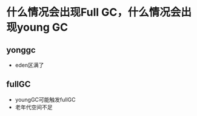 # 什么情况会出现Full GC，什么情况会出现young GC

## yonggc

* eden区满了



## fullGC

* youngGC可能触发fullGC
* 老年代空间不足

